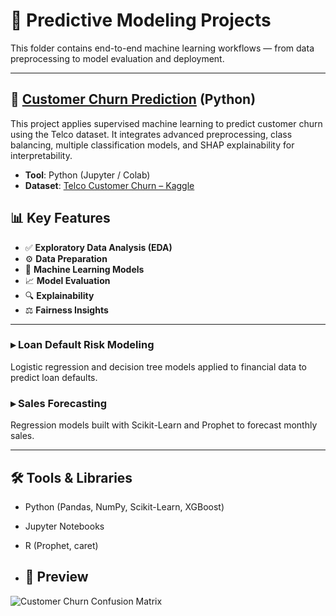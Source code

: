 # 🧠 Predictive Modeling Projects

This folder contains end-to-end machine learning workflows — from data preprocessing to model evaluation and deployment.

---


##  🧠 [Customer Churn Prediction](https://github.com/Zaurezzh/Zaurez-Analytics-Portfolio/blob/main/Predictive_Modeling/Customer_Churn_XGBoost/README.md) (Python)

This project applies supervised machine learning to predict customer churn using the Telco dataset. It integrates advanced preprocessing, class balancing, multiple classification models, and SHAP explainability for interpretability.  


- **Tool**: Python (Jupyter / Colab)  
- **Dataset**: [Telco Customer Churn – Kaggle](https://www.kaggle.com/datasets/blastchar/telco-customer-churn)  

## 📊 Key Features

 - ✅ **Exploratory Data Analysis (EDA)**
 - ⚙️ **Data Preparation**
 - 🤖 **Machine Learning Models**
 - 📈 **Model Evaluation**
 - 🔍 **Explainability**
 - ⚖️ **Fairness Insights**

---

### ▸ Loan Default Risk Modeling  
Logistic regression and decision tree models applied to financial data to predict loan defaults.

### ▸ Sales Forecasting  
Regression models built with Scikit-Learn and Prophet to forecast monthly sales.

---

## 🛠 Tools & Libraries
- Python (Pandas, NumPy, Scikit-Learn, XGBoost)
- Jupyter Notebooks
- R (Prophet, caret)

- ## 📸 Preview
![Customer Churn Confusion Matrix](../../Assets/churn_conf_matrix.png)

